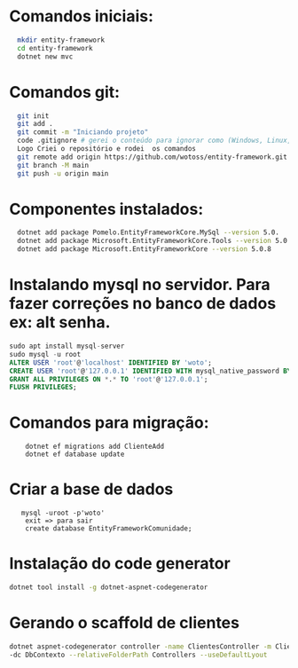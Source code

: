 # Comandos iniciais:
```bash
  mkdir entity-framework
  cd entity-framework
  dotnet new mvc
```

# Comandos git:
```bash
  git init
  git add .
  git commit -m "Iniciando projeto"
  code .gitignore # gerei o conteúdo para ignorar como (Windows, Linux, Mac, DotnetCore, VisualStudioCore) no link: https://www.toptal.com/developers/gitignore
  Logo Criei o repositório e rodei  os comandos
  git remote add origin https://github.com/wotoss/entity-framework.git
  git branch -M main
  git push -u origin main
```

# Componentes instalados:
```bash
  dotnet add package Pomelo.EntityFrameworkCore.MySql --version 5.0.
  dotnet add package Microsoft.EntityFrameworkCore.Tools --version 5.0.8
  dotnet add package Microsoft.EntityFrameworkCore --version 5.0.8
```

# Instalando mysql no servidor. Para fazer correções no banco de dados ex: alt senha.
```SQL
sudo apt install mysql-server
sudo mysql -u root
ALTER USER 'root'@'localhost' IDENTIFIED BY 'woto';
CREATE USER 'root'@'127.0.0.1' IDENTIFIED WITH mysql_native_password BY 'woto';
GRANT ALL PRIVILEGES ON *.* TO 'root'@'127.0.0.1';
FLUSH PRIVILEGES;
```

# Comandos para migração:

```shell
    dotnet ef migrations add ClienteAdd
    dotnet ef database update   
```

# Criar a base de dados
```shell
   mysql -uroot -p'woto'
    exit => para sair
    create database EntityFrameworkComunidade;
```

# Instalação do code generator
```bash
dotnet tool install -g dotnet-aspnet-codegenerator

```

# Gerando o scaffold de clientes
```bash
dotnet aspnet-codegenerator controller -name ClientesController -m Cliente 
-dc DbContexto --relativeFolderPath Controllers --useDefaultLyout
```
